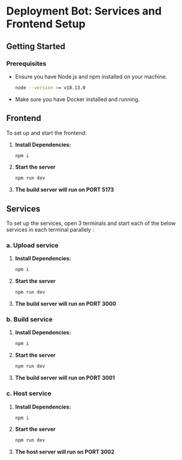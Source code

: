 # Deployment Bot: Services and Frontend Setup

## Getting Started

### Prerequisites
- Ensure you have Node.js and npm installed on your machine.
    ```bash
   node --version >= v18.13.0
   ```
- Make sure you have Docker installed and running.

## Frontend

To set up and start the frontend:

1. **Install Dependencies:**
   ```bash
   npm i
   ```

2. **Start the server**
    ```bash
    npm run dev
    ```
3. **The build server will run on PORT 5173**


## Services

To set up the services, open 3 terminals and start each  of the below services in each terminal parallely :

### a. Upload service

1. **Install Dependencies:**
   ```bash
   npm i
   ```

2. **Start the server**
    ```bash
    npm run dev
    ```
3. **The build server will run on PORT 3000**

### b. Build service

1. **Install Dependencies:**
   ```bash
   npm i
   ```

2. **Start the server**
    ```bash
    npm run dev
    ```
3. **The build server will run on PORT 3001**


### c. Host service

1. **Install Dependencies:**
   ```bash
   npm i
   ```

2. **Start the server**
    ```bash
    npm run dev
    ```
3. **The host server will run on PORT 3002**
